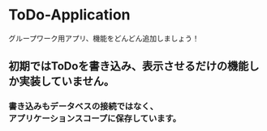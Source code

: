# ToDo-Application
グループワーク用アプリ、機能をどんどん追加しましょう！

## 初期ではToDoを書き込み、表示させるだけの機能しか実装していません。
### 書き込みもデータベスの接続ではなく、<br>アプリケーションスコープに保存しています。
